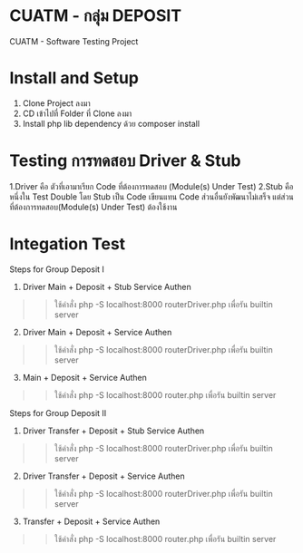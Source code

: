 # CUATM - กลุ่ม DEPOSIT
CUATM - Software Testing Project

# Install and Setup

1. Clone  Project ลงมา
2. CD เข้าไปที่ Folder ที่ Clone ลงมา
3. Install php lib dependency ด้วย composer install

# Testing การทดสอบ Driver & Stub
1.Driver คือ ตัวที่เอามาเรียก Code ที่ต้องการทดสอบ (Module(s) Under Test)
2.Stub คือ หนึ่งใน Test Double โดย Stub เป็น Code เขียนแทน Code ส่วนอื่นยังพัฒนาไม่เสร็จ แต่ส่วนที่ต้องการทดสอบ(Module(s) Under Test) ต้องใช้งาน

# Integation Test
Steps for Group Deposit I
1. Driver Main + Deposit + Stub Service Authen
>> ใช้คำสั่ง php -S localhost:8000 routerDriver.php เพื่อรัน builtin server
2. Driver Main + Deposit + Service Authen
>> ใช้คำสั่ง php -S localhost:8000 routerDriver.php เพื่อรัน builtin server
3. Main + Deposit + Service Authen
>> ใช้คำสั่ง php -S localhost:8000 router.php เพื่อรัน builtin server

Steps for Group Deposit II
1. Driver Transfer + Deposit + Stub Service Authen
>> ใช้คำสั่ง php -S localhost:8000 routerDriver.php เพื่อรัน builtin server
2. Driver Transfer + Deposit + Service Authen
>> ใช้คำสั่ง php -S localhost:8000 routerDriver.php เพื่อรัน builtin server
3. Transfer + Deposit + Service Authen
>> ใช้คำสั่ง php -S localhost:8000 router.php เพื่อรัน builtin server

